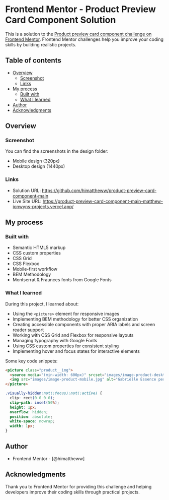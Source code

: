 # Frontend Mentor - Product Preview Card Component Solution

This is a solution to the [Product preview card component challenge on Frontend Mentor](https://www.frontendmentor.io/challenges/product-preview-card-component-GO7UmttRfa). Frontend Mentor challenges help you improve your coding skills by building realistic projects. 

## Table of contents

- [Overview](#overview)
  - [Screenshot](#screenshot)
  - [Links](#links)
- [My process](#my-process)
  - [Built with](#built-with)
  - [What I learned](#what-i-learned)
- [Author](#author)
- [Acknowledgments](#acknowledgments)

## Overview

### Screenshot

You can find the screenshots in the design folder:
- Mobile design (320px)
- Desktop design (1440px)

### Links

- Solution URL: https://github.com/himattheww/product-preview-card-component-main
- Live Site URL: https://product-preview-card-component-main-matthew-ionwyns-projects.vercel.app/

## My process

### Built with

- Semantic HTML5 markup
- CSS custom properties
- CSS Grid
- CSS Flexbox
- Mobile-first workflow
- BEM Methodology
- Montserrat & Fraunces fonts from Google Fonts

### What I learned

During this project, I learned about:

- Using the `<picture>` element for responsive images
- Implementing BEM methodology for better CSS organization
- Creating accessible components with proper ARIA labels and screen reader support
- Working with CSS Grid and Flexbox for responsive layouts
- Managing typography with Google Fonts
- Using CSS custom properties for consistent styling
- Implementing hover and focus states for interactive elements

Some key code snippets:

```html
<picture class="product__img">
  <source media="(min-width: 600px)" srcset="images/image-product-desktop.jpg">
  <img src="images/image-product-mobile.jpg" alt="Gabrielle Essence perfume">
</picture>
```

```css
.visually-hidden:not(:focus):not(:active) {
  clip: rect(0 0 0 0);
  clip-path: inset(50%);
  height: 1px;
  overflow: hidden;
  position: absolute;
  white-space: nowrap;
  width: 1px;
}
```

## Author

- Frontend Mentor - [@himattheww]

## Acknowledgments

Thank you to Frontend Mentor for providing this challenge and helping developers improve their coding skills through practical projects.